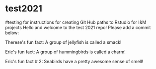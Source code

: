 # test2021
#testing for instructions for creating Git Hub paths to Rstudio for I&M projects
Hello and welcome to the test 2021 repo! Please add a commit below: 

Therese's fun fact: A group of jellyfish is called a smack! 

Eric's fun fact: A group of hummingbirds is called a charm!

Eric's fun fact # 2: Seabirds have a pretty awesome sense of smell!

